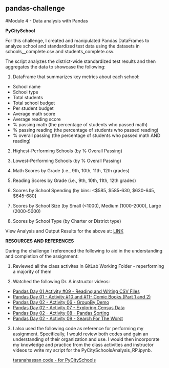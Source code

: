 ## pandas-challenge
#Module 4 - Data analysis with Pandas

**PyCitySchool**

For this challenge, I created and manipulated Pandas DataFrames to analyze school and standardized test data using the datasets in schools__complete.csv and students_complete.csv.

The script analyzes the district-wide standardized test results and then aggregates the data to showcase the following:

1. DataFrame that summarizes key metrics about each school:
* School name
* School type
* Total students
* Total school budget
* Per student budget
* Average math score
* Average reading score
* % passing math (the percentage of students who passed math)
* % passing reading (the percentage of students who passed reading)
* % overall passing (the percentage of students who passed math AND reading)

2. Highest-Performing Schools (by % Overall Passing)

3. Lowest-Performing Schools (by % Overall Passing)

4. Math Scores by Grade (i.e., 9th, 10th, 11th, 12th grades)

5. Reading Scores by Grade (i.e., 9th, 10th, 11th, 12th grades)

6. Scores by School Spending (by bins: <$585, $585-630, $630-645, $645-680]

7. Scores by School Size (by Small (<1000), Medium (1000-2000), Large (2000-5000)

8. Scores by School Type (by Charter or District type)

View Analysis and Output Results for the above at: [LINK](https://github.com/rperez025/pandas-challenge/blob/main/PyCitySchools/PyCitySchoolsAnalysis_RP.ipynb)

**RESOURCES AND REFERENCES**

During the challenge I referenced the following to aid in the understanding and completion of the assignment:

1. Reviewed all the class activites in GitLab Working Folder - reperforming a majority of them

2. Watched the following Dr. A instructor videos:
* [Pandas Day 01 Activity #09 - Reading and Writing CSV Files](https://www.youtube.com/watch?v=a2sqH4pWzxI)
* [Pandas Day 01 - Activity #10 and #11- Comic Books (Part 1 and 2)](https://www.youtube.com/watch?v=f1LhPnlvHFc)
* [Pandas Day 02 - Activity 06 - GroupBy Demo](https://www.youtube.com/watch?v=tETt55I-VHY)
* [Pandas Day 02 - Activity 07 - Exploring Census Data](https://www.youtube.com/watch?v=0zRMuPKyJBw)
* [Pandas Day 02 - Activity 08 - Pandas Sorting](https://www.youtube.com/watch?v=MOy5NZ8331k)
* [Pandas Day 02 - Activity 09 - Search For The Worst](https://www.youtube.com/watch?v=WLofW8YAKok)

3. I also used the following code as reference for performing my assignment. Specifically, I would review both codes and gain an understanding of their organization and use. I would then incorporate my knowledge and practice from the class activities and instructor videos to write my script for the PyCitySchoolsAnalysis_RP.ipynb.

    [taranahassan code - for PyCitySchools](https://github.com/taranahassan/School_District_Analysis/blob/main/notebook/PyCitySchools.ipynb)

